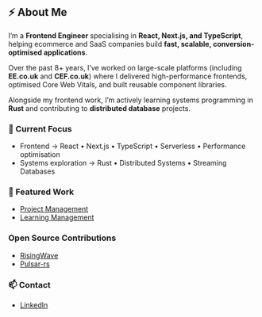 ## ⚡ About Me

I’m a **Frontend Engineer** specialising in **React, Next.js, and TypeScript**, helping ecommerce and SaaS companies build **fast, scalable, conversion-optimised applications**.

Over the past 8+ years, I’ve worked on large-scale platforms (including **EE.co.uk** and **CEF.co.uk**) where I delivered high-performance frontends, optimised Core Web Vitals, and built reusable component libraries.

Alongside my frontend work, I’m actively learning systems programming in **Rust** and contributing to **distributed database** projects.

### 🧠 Current Focus  
- Frontend → React • Next.js • TypeScript • Serverless • Performance optimisation  
- Systems exploration → Rust • Distributed Systems • Streaming Databases  

### 🔧 Featured Work
- [Project Management](https://github.com/ChrisWrenDev/project-management)
- [Learning Management](https://github.com/ChrisWrenDev/learning-management)

### Open Source Contributions
- [RisingWave](https://github.com/risingwavelabs/risingwave/pulls?q=is%3Apr+author%3Achriswrendev)
- [Pulsar-rs](https://github.com/streamnative/pulsar-rs/pulls?q=is%3Apr+author%3Achriswrendev)

### 📫 Contact
- [LinkedIn](https://www.linkedin.com/in/chris-wren/)
